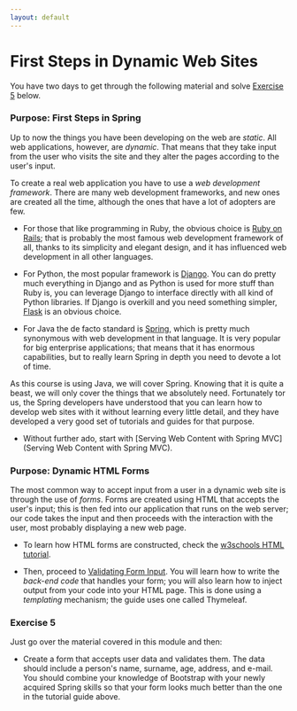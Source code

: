 ```yaml
---
layout: default
---
```


# First Steps in Dynamic Web Sites

You have two days to get through the following material and solve
[Exercise 5](#exercise-5) below.

### Purpose: First Steps in Spring

Up to now the things you have been developing on the web are *static*.
All web applications, however, are *dynamic*. That means that they take
input from the user who visits the site and they alter the pages according
to the user's input. 

To create a real web application you have to use a *web development framework*.
There are many web development frameworks, and new ones are created all the
time, although the ones that have a lot of adopters are few.

* For those that like programming in Ruby, the obvious choice is [Ruby
  on Rails](http://rubyonrails.org/); that is probably the most famous web
  development framework of all, thanks to its simplicity and elegant design,
  and it has influenced web development in all other languages.

* For Python, the most popular framework is
  [Django](https://www.djangoproject.com/). You can do pretty much
  everything in Django and as Python is used for more stuff than Ruby is,
  you can leverage Django to interface directly with all kind of Python
  libraries. If Django is overkill and you need something simpler,
  [Flask](http://flask.pocoo.org/) is an obvious choice.

* For Java the de facto standard is [Spring](https://spring.io/),
  which is pretty much synonymous with web development in that language.
  It is very popular for big enterprise applications; that means that it
  has enormous capabilities, but to really learn Spring in depth you need
  to devote a lot of time.

As this course is using Java, we will cover Spring. Knowing that it is
quite a beast, we will only cover the things that we absolutely need.
Fortunately tor us, the Spring developers have understood that you can
learn how to develop web sites with it without learning every little
detail, and they have developed a very good set of tutorials and
guides for that purpose.

* Without further ado, start with [Serving Web Content with Spring
  MVC](Serving Web Content with Spring MVC).

### Purpose: Dynamic HTML Forms

The most common way to accept input from a user in a dynamic web site
is through the use of *forms*. Forms are created using HTML that
accepts the user's input; this is then fed into our application that
runs on the web server; our code takes the input and then proceeds
with the interaction with the user, most probably displaying a new web
page.

* To learn how HTML forms are constructed, check the [w3schools HTML
  tutorial](http://www.w3schools.com/html/html_forms.asp).

* Then, proceed to [Validating Form
  Input](https://spring.io/guides/gs/validating-form-input/). You will
  learn how to write the *back-end code* that handles your form; you
  will also learn how to inject output from your code into your HTML
  page. This is done using a *templating* mechanism; the guide uses
  one called Thymeleaf.

### Exercise 5<a id="exercise-5"></a>

Just go over the material covered in this module and then:

* Create a form that accepts user data and validates them. The data
  should include a person's name, surname, age, address, and e-mail.
  You should combine your knowledge of Bootstrap with your newly
  acquired Spring skills so that your form looks much better than the
  one in the tutorial guide above.
